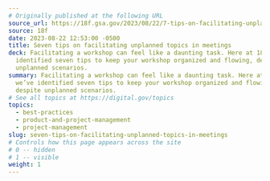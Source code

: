 ```yaml
---
# Originally published at the following URL
source_url: https://18f.gsa.gov/2023/08/22/7-tips-on-facilitating-unplanned-topics-in-meetings/
source: 18f
date: 2023-08-22 12:53:00 -0500
title: Seven tips on facilitating unplanned topics in meetings
deck: Facilitating a workshop can feel like a daunting task. Here at 18F, we’ve
  identified seven tips to keep your workshop organized and flowing, despite
  unplanned scenarios.
summary: Facilitating a workshop can feel like a daunting task. Here at 18F,
  we’ve identified seven tips to keep your workshop organized and flowing,
  despite unplanned scenarios.
# See all topics at https://digital.gov/topics
topics:
  - best-practices
  - product-and-project-management
  - project-management
slug: seven-tips-on-facilitating-unplanned-topics-in-meetings
# Controls how this page appears across the site
# 0 -- hidden
# 1 -- visible
weight: 1
---
```

